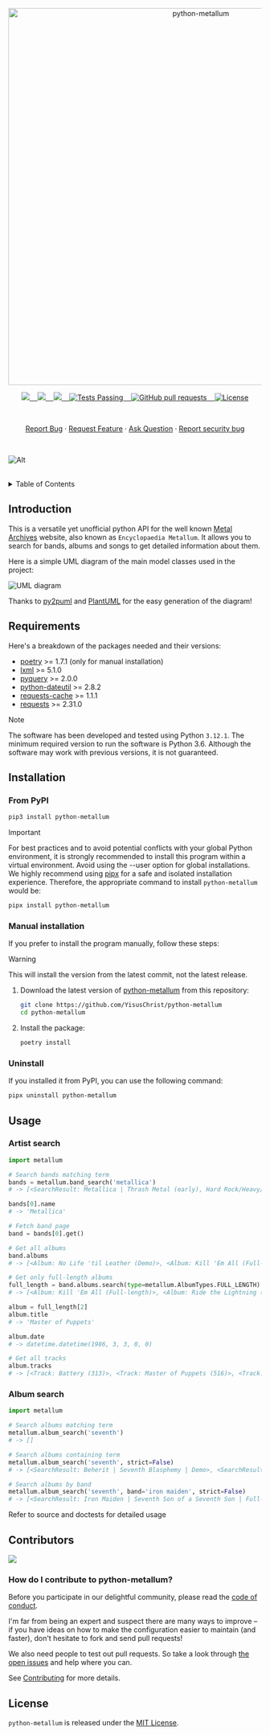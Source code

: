 <p align="center"><img width="750" src="https://www.metal-archives.com/css/default/images/smallerlogo.jpg" alt="python-metallum"></p>

<p align="center">
    <a href="https://github.com/YisusChrist/python-metallum/issues">
        <img src="https://img.shields.io/github/issues/YisusChrist/python-metallum?color=171b20&label=Issues%20%20&logo=gnubash&labelColor=e05f65&logoColor=ffffff">&nbsp;&nbsp;&nbsp;
    </a>
    <a href="https://github.com/YisusChrist/python-metallum/forks">
        <img src="https://img.shields.io/github/forks/YisusChrist/python-metallum?color=171b20&label=Forks%20%20&logo=git&labelColor=f1cf8a&logoColor=ffffff">&nbsp;&nbsp;&nbsp;
    </a>
    <a href="https://github.com/YisusChrist/python-metallum/stargazers">
        <img src="https://img.shields.io/github/stars/YisusChrist/python-metallum?color=171b20&label=Stargazers&logo=octicon-star&labelColor=70a5eb">&nbsp;&nbsp;&nbsp;
    </a>
    <a href="https://github.com/YisusChrist/python-metallum/actions">
        <img alt="Tests Passing" src="https://github.com/YisusChrist/python-metallum/actions/workflows/github-code-scanning/codeql/badge.svg">&nbsp;&nbsp;&nbsp;
    </a>
    <a href="https://github.com/YisusChrist/python-metallum/pulls">
        <img alt="GitHub pull requests" src="https://img.shields.io/github/issues-pr/YisusChrist/python-metallum?color=0088ff">&nbsp;&nbsp;&nbsp;
    </a>
    <a href="https://opensource.org/license/mit/">
        <img alt="License" src="https://img.shields.io/github/license/YisusChrist/python-metallum?color=0088ff">
    </a>
</p>

<br>

<p align="center">
    <a href="https://github.com/YisusChrist/python-metallum/issues/new?assignees=YisusChrist&labels=bug&projects=&template=bug_report.yml">Report Bug</a>
    ·
    <a href="https://github.com/YisusChrist/python-metallum/issues/new?assignees=YisusChrist&labels=feature&projects=&template=feature_request.yml">Request Feature</a>
    ·
    <a href="https://github.com/YisusChrist/python-metallum/issues/new?assignees=YisusChrist&labels=question&projects=&template=question.yml">Ask Question</a>
    ·
    <a href="https://github.com/YisusChrist/python-metallum/security/policy#reporting-a-vulnerability">Report security bug</a>
</p>

<br>

![Alt](https://repobeats.axiom.co/api/embed/e152e604c07d82a966e51ab803e3e442359d61d0.svg "Repobeats analytics image")

<br>

<details>
<summary>Table of Contents</summary>

- [Introduction](#introduction)
- [Requirements](#requirements)
- [Installation](#installation)
  - [From PyPI](#from-pypi)
  - [Manual installation](#manual-installation)
  - [Uninstall](#uninstall)
- [Usage](#usage)
  - [Artist search](#artist-search)
  - [Album search](#album-search)
- [Contributors](#contributors)
  - [How do I contribute to python-metallum?](#how-do-i-contribute-to-python-metallum)
- [License](#license)

</details>

## Introduction

This is a versatile yet unofficial python API for the well known [Metal Archives](https://www.metal-archives.com/) website, also known as `Encyclopaedia Metallum`. It allows you to search for bands, albums and songs to get detailed information about them.

Here is a simple UML diagram of the main model classes used in the project:

![UML diagram](https://www.plantuml.com/plantuml/png/bLDTQnin47pNhr1_W7tGnz87kwMKGbjAOyYZMT-jBoBwEAHLuFBntwDO1C4Hxt9lrjxCUZIZsIM2IDbPzMcAC3hGEU4lJnWT3WO8_q5_3oCcVGQRKAdUGahQ8O6rsMrT6D2cxTwUiZlCKy4zgHSE97t_7gp5dapm4l8_fcofeBG-3WLWRFgY_mQFFEqsmZHXh3nucrHME_9Ble4V2fdxl5xPRtYSB-eg2IqwYJ57qtDk_y5whXiJfbGyRLVjWoVqr0OJZ5XFqaeXemNuXoT3CmEyGOZztKLcl1XNjELtPGAhEiqjDyvOYFj89b7YWC6FrtChWwgjl779fKCibLdcM4wBjpQOr1zzTYUCRHWUC9PbRIx-qI8B8OMlpvlDnxLGSjWCku4K5nIpeGAkggXChj0hhzxQkbfnfQqMt5ehaEGaX0My4ol9rGsU9DHETfYfuug7oTP3dKCWZFedUen0EEZJhBjkcZzFsTckKplqG_dr2W00)

Thanks to [py2puml](https://github.com/lucsorel/py2puml) and [PlantUML](https://github.com/plantuml/plantuml) for the easy generation of the diagram!

## Requirements

Here's a breakdown of the packages needed and their versions:

- [poetry](https://pypi.org/project/poetry) >= 1.7.1 (only for manual installation)
- [lxml](https://pypi.org/project/lxml) >= 5.1.0
- [pyquery](https://pypi.org/project/pyquery) >= 2.0.0
- [python-dateutil](https://pypi.org/project/python-dateutil) >= 2.8.2
- [requests-cache](https://pypi.org/project/requests-cache) >= 1.1.1
- [requests](https://pypi.org/project/requests) >= 2.31.0

> [!NOTE]
> The software has been developed and tested using Python `3.12.1`. The minimum required version to run the software is Python 3.6. Although the software may work with previous versions, it is not guaranteed.

## Installation

### From PyPI

```bash
pip3 install python-metallum
```

> [!IMPORTANT]
> For best practices and to avoid potential conflicts with your global Python environment, it is strongly recommended to install this program within a virtual environment. Avoid using the --user option for global installations. We highly recommend using [pipx](https://pypi.org/project/pipx) for a safe and isolated installation experience. Therefore, the appropriate command to install `python-metallum` would be:
>
> ```bash
> pipx install python-metallum
> ```

### Manual installation

If you prefer to install the program manually, follow these steps:

> [!WARNING]
> This will install the version from the latest commit, not the latest release.

1. Download the latest version of [python-metallum](https://github.com/YisusChrist/python-metallum) from this repository:

   ```bash
   git clone https://github.com/YisusChrist/python-metallum
   cd python-metallum
   ```

2. Install the package:

   ```bash
   poetry install
   ```

### Uninstall

If you installed it from PyPI, you can use the following command:

```bash
pipx uninstall python-metallum
```

## Usage

### Artist search

```python
import metallum

# Search bands matching term
bands = metallum.band_search('metallica')
# -> [<SearchResult: Metallica | Thrash Metal (early), Hard Rock/Heavy/Thrash Metal (later) | United States>]

bands[0].name
# -> 'Metallica'

# Fetch band page
band = bands[0].get()

# Get all albums
band.albums
# -> [<Album: No Life 'til Leather (Demo)>, <Album: Kill 'Em All (Full-length)>, ...]

# Get only full-length albums
full_length = band.albums.search(type=metallum.AlbumTypes.FULL_LENGTH)
# -> [<Album: Kill 'Em All (Full-length)>, <Album: Ride the Lightning (Full-length)>, <Album: Master of Puppets (Full-length)>, <Album: ...and Justice for All (Full-length)>, <Album: Metallica (Full-length)>, <Album: Load (Full-length)>, <Album: ReLoad (Full-length)>, <Album: Garage Inc. (Full-length)>, <Album: St. Anger (Full-length)>, <Album: Death Magnetic (Full-length)>, <Album: Hardwired... to Self-Destruct (Full-length)>]

album = full_length[2]
album.title
# -> 'Master of Puppets'

album.date
# -> datetime.datetime(1986, 3, 3, 0, 0)

# Get all tracks
album.tracks
# -> [<Track: Battery (313)>, <Track: Master of Puppets (516)>, <Track: The Thing That Should Not Be (397)>, <Track: Welcome Home (Sanitarium) (388)>, <Track: Disposable Heroes (497)>, <Track: Leper Messiah (341)>, <Track: Orion (508)>, <Track: Damage, Inc. (330)>]
```

### Album search

```python
import metallum

# Search albums matching term
metallum.album_search('seventh')
# -> []

# Search albums containing term
metallum.album_search('seventh', strict=False)
# -> [<SearchResult: Beherit | Seventh Blasphemy | Demo>, <SearchResult: Black Sabbath | Seventh Star | Full-length>, ...]

# Search albums by band
metallum.album_search('seventh', band='iron maiden', strict=False)
# -> [<SearchResult: Iron Maiden | Seventh Son of a Seventh Son | Full-length>]
```

Refer to source and doctests for detailed usage

## Contributors

<a href="https://github.com/YisusChrist/python-metallum/graphs/contributors">
    <img src="https://contrib.rocks/image?repo=YisusChrist/python-metallum" />
</a>

### How do I contribute to python-metallum?

Before you participate in our delightful community, please read the [code of conduct](https://github.com/YisusChrist/.github/blob/main/CODE_OF_CONDUCT.md).

I'm far from being an expert and suspect there are many ways to improve – if you have ideas on how to make the configuration easier to maintain (and faster), don't hesitate to fork and send pull requests!

We also need people to test out pull requests. So take a look through [the open issues](https://github.com/YisusChrist/python-metallum/issues) and help where you can.

See [Contributing](https://github.com/YisusChrist/.github/blob/main/CONTRIBUTING.md) for more details.

## License

`python-metallum` is released under the [MIT License](https://opensource.org/license/mit).
